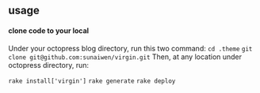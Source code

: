 ## usage
#### clone code to your local

Under your octopress blog directory, run this two command:
```cd .theme```
```git clone git@github.com:sunaiwen/virgin.git```
Then, at any location under octopress directory, run:

```rake install['virgin']```
```rake generate```
```rake deploy```

